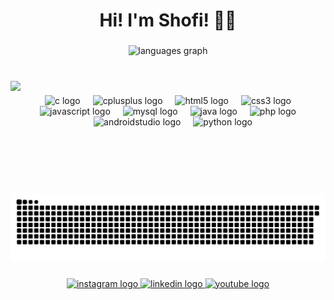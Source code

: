 <h1 align="center">Hi! I'm Shofi! 👋🏻</h1>

###

<div align="center">
  <img src="https://github-readme-stats.vercel.app/api/top-langs?username=shoffice&locale=en&hide_title=true&layout=compact&card_width=320&langs_count=7&theme=rose_pine&hide_border=true" height="200" alt="languages graph"  />
</div>

###

<br clear="both">

<img align="left" height="180" src="https://media2.giphy.com/media/v1.Y2lkPTc5MGI3NjExOHlqcHByNGN1bjVqbTRmdzgxMnE4NmEzaDBrejgzZjI4cmR0aTVleiZlcD12MV9pbnRlcm5hbF9naWZfYnlfaWQmY3Q9Zw/qd641DVFl2CLC/giphy.gif"  />

###

<div align="center">
  <img src="https://cdn.jsdelivr.net/gh/devicons/devicon/icons/c/c-original.svg" height="40" alt="c logo"  />
  <img width="12" />
  <img src="https://cdn.jsdelivr.net/gh/devicons/devicon/icons/cplusplus/cplusplus-original.svg" height="40" alt="cplusplus logo"  />
  <img width="12" />
  <img src="https://skillicons.dev/icons?i=html" height="40" alt="html5 logo"  />
  <img width="12" />
  <img src="https://cdn.jsdelivr.net/gh/devicons/devicon/icons/css3/css3-original.svg" height="40" alt="css3 logo"  />
  <img width="12" />
  <img src="https://cdn.jsdelivr.net/gh/devicons/devicon/icons/javascript/javascript-original.svg" height="40" alt="javascript logo"  />
  <img width="12" />
  <img src="https://cdn.jsdelivr.net/gh/devicons/devicon/icons/mysql/mysql-original.svg" height="40" alt="mysql logo"  />
  <img width="12" />
  <img src="https://cdn.jsdelivr.net/gh/devicons/devicon/icons/java/java-original.svg" height="40" alt="java logo"  />
  <img width="12" />
  <img src="https://skillicons.dev/icons?i=php" height="40" alt="php logo"  />
  <img width="12" />
  <img src="https://cdn.simpleicons.org/androidstudio/3DDC84" height="40" alt="androidstudio logo"  />
  <img width="12" />
  <img src="https://cdn.jsdelivr.net/gh/devicons/devicon/icons/python/python-original.svg" height="40" alt="python logo"  />
</div>

###

<br clear="both">

<img src="https://raw.githubusercontent.com/shoffice/shoffice/output/snake.svg" alt="Snake animation" />

###

<div align="center">
  <a href="https://instagram.com/shofiyass" target="_blank">
    <img src="https://raw.githubusercontent.com/maurodesouza/profile-readme-generator/master/src/assets/icons/social/instagram/default.svg" width="59" height="45" alt="instagram logo"  />
  </a>
  <a href="https://www.linkedin.com/in/shofiya-yasmin-husna-a6b37224b/" target="_blank">
    <img src="https://raw.githubusercontent.com/maurodesouza/profile-readme-generator/master/src/assets/icons/social/linkedin/default.svg" width="59" height="45" alt="linkedin logo"  />
  </a>
  <a href="https://www.youtube.com/@shofiyasminh" target="_blank">
    <img src="https://raw.githubusercontent.com/maurodesouza/profile-readme-generator/master/src/assets/icons/social/youtube/default.svg" width="59" height="45" alt="youtube logo"  />
  </a>
</div>

###

